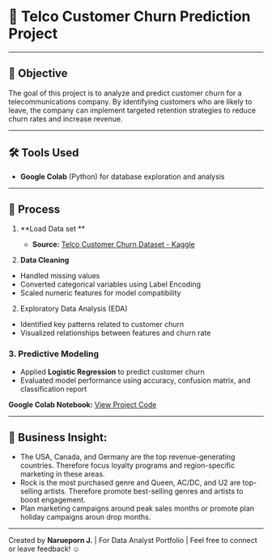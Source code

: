 # 🎁 Telco Customer Churn Prediction Project

---

## 🎯 Objective

The goal of this project is to analyze and predict customer churn for a telecommunications company. By identifying customers who are likely to leave, the company can implement targeted retention strategies to reduce churn rates and increase revenue.


---

## 🛠 Tools Used

- **Google Colab** (Python) for database exploration and analysis

---

## 🧩 Process

1. **Load Data set  ** 
   -  **Source:** [Telco Customer Churn Dataset - Kaggle](https://www.kaggle.com/datasets/blastchar/telco-customer-churn/data)
     
2. **Data Cleaning**
- Handled missing values
- Converted categorical variables using Label Encoding
- Scaled numeric features for model compatibility

2. Exploratory Data Analysis (EDA)
- Identified key patterns related to customer churn
- Visualized relationships between features and churn rate

### 3. Predictive Modeling
- Applied **Logistic Regression** to predict customer churn
- Evaluated model performance using accuracy, confusion matrix, and classification report

**Google Colab Notebook:** [View Project Code](https://colab.research.google.com/github/patnaka/data-portfolios/blob/main/customer-churn-analysis/telco_customer_churn_prediction.ipynb)

---

## 🔰 Business Insight:
- The USA, Canada, and Germany are the top revenue-generating countries. Therefore focus loyalty programs and region-specific marketing in these areas.
- Rock is the most purchased genre and  Queen, AC/DC, and U2 are top-selling artists. Therefore promote best-selling genres and artists to boost engagement.
- Plan marketing campaigns around peak sales months or promote plan holiday campaigns aroun drop months.

---

Created by **Narueporn J.** | For Data Analyst Portfolio | Feel free to connect or leave feedback! ☺


